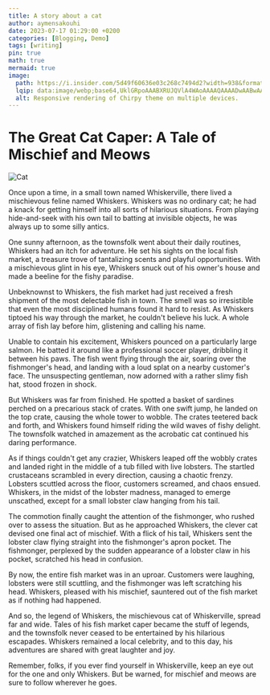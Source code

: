 ```yaml
---
title: A story about a cat
author: aymensakouhi
date: 2023-07-17 01:29:00 +0200
categories: [Blogging, Demo]
tags: [writing]
pin: true
math: true
mermaid: true
image:
  path: https://i.insider.com/5d49f60636e03c268c7494d2?width=938&format=jpeg
  lqip: data:image/webp;base64,UklGRpoAAABXRUJQVlA4WAoAAAAQAAAADwAABwAAQUxQSDIAAAARL0AmbZurmr57yyIiqE8oiG0bejIYEQTgqiDA9vqnsUSI6H+oAERp2HZ65qP/VIAWAFZQOCBCAAAA8AEAnQEqEAAIAAVAfCWkAALp8sF8rgRgAP7o9FDvMCkMde9PK7euH5M1m6VWoDXf2FkP3BqV0ZYbO6NA/VFIAAAA
  alt: Responsive rendering of Chirpy theme on multiple devices.
---
```


# The Great Cat Caper: A Tale of Mischief and Meows

![Cat](https://i.insider.com/5d49f60636e03c268c7494d2?width=938&format=jpeg)

Once upon a time, in a small town named Whiskerville, there lived a mischievous feline named Whiskers. Whiskers was no ordinary cat; he had a knack for getting himself into all sorts of hilarious situations. From playing hide-and-seek with his own tail to batting at invisible objects, he was always up to some silly antics.

One sunny afternoon, as the townsfolk went about their daily routines, Whiskers had an itch for adventure. He set his sights on the local fish market, a treasure trove of tantalizing scents and playful opportunities. With a mischievous glint in his eye, Whiskers snuck out of his owner's house and made a beeline for the fishy paradise.

Unbeknownst to Whiskers, the fish market had just received a fresh shipment of the most delectable fish in town. The smell was so irresistible that even the most disciplined humans found it hard to resist. As Whiskers tiptoed his way through the market, he couldn't believe his luck. A whole array of fish lay before him, glistening and calling his name.

Unable to contain his excitement, Whiskers pounced on a particularly large salmon. He batted it around like a professional soccer player, dribbling it between his paws. The fish went flying through the air, soaring over the fishmonger's head, and landing with a loud splat on a nearby customer's face. The unsuspecting gentleman, now adorned with a rather slimy fish hat, stood frozen in shock.

But Whiskers was far from finished. He spotted a basket of sardines perched on a precarious stack of crates. With one swift jump, he landed on the top crate, causing the whole tower to wobble. The crates teetered back and forth, and Whiskers found himself riding the wild waves of fishy delight. The townsfolk watched in amazement as the acrobatic cat continued his daring performance.

As if things couldn't get any crazier, Whiskers leaped off the wobbly crates and landed right in the middle of a tub filled with live lobsters. The startled crustaceans scrambled in every direction, causing a chaotic frenzy. Lobsters scuttled across the floor, customers screamed, and chaos ensued. Whiskers, in the midst of the lobster madness, managed to emerge unscathed, except for a small lobster claw hanging from his tail.

The commotion finally caught the attention of the fishmonger, who rushed over to assess the situation. But as he approached Whiskers, the clever cat devised one final act of mischief. With a flick of his tail, Whiskers sent the lobster claw flying straight into the fishmonger's apron pocket. The fishmonger, perplexed by the sudden appearance of a lobster claw in his pocket, scratched his head in confusion.

By now, the entire fish market was in an uproar. Customers were laughing, lobsters were still scuttling, and the fishmonger was left scratching his head. Whiskers, pleased with his mischief, sauntered out of the fish market as if nothing had happened.

And so, the legend of Whiskers, the mischievous cat of Whiskerville, spread far and wide. Tales of his fish market caper became the stuff of legends, and the townsfolk never ceased to be entertained by his hilarious escapades. Whiskers remained a local celebrity, and to this day, his adventures are shared with great laughter and joy.

Remember, folks, if you ever find yourself in Whiskerville, keep an eye out for the one and only Whiskers. But be warned, for mischief and meows are sure to follow wherever he goes.
